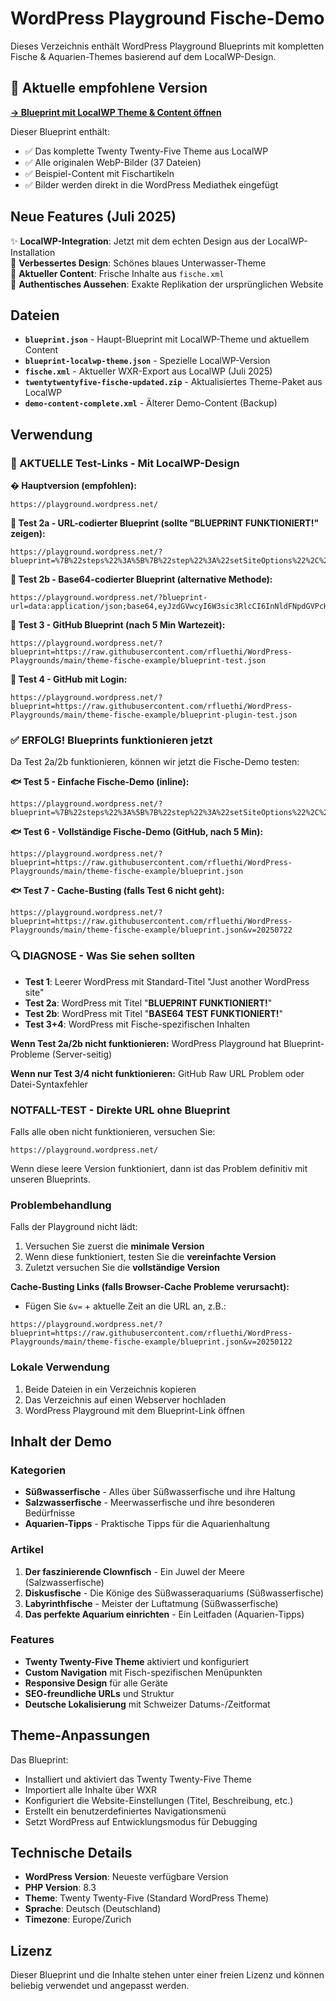 # WordPress Playground Fische-Demo

Dieses Verzeichnis enthält WordPress Playground Blueprints mit kompletten Fische & Aquarien-Themes basierend auf dem LocalWP-Design.

## 🎯 Aktuelle empfohlene Version

**[→ Blueprint mit LocalWP Theme & Content öffnen](https://playground.wordpress.net/?mode=seamless&blueprint-url=https://raw.githubusercontent.com/rfluethi/WordPress-Playgrounds/main/theme-fische-example/blueprint-localwp-complete.json)**

Dieser Blueprint enthält:
- ✅ Das komplette Twenty Twenty-Five Theme aus LocalWP
- ✅ Alle originalen WebP-Bilder (37 Dateien) 
- ✅ Beispiel-Content mit Fischartikeln
- ✅ Bilder werden direkt in die WordPress Mediathek eingefügt

## Neue Features (Juli 2025)

✨ **LocalWP-Integration**: Jetzt mit dem echten Design aus der LocalWP-Installation  
🎨 **Verbessertes Design**: Schönes blaues Unterwasser-Theme  
📄 **Aktueller Content**: Frische Inhalte aus `fische.xml`  
🐠 **Authentisches Aussehen**: Exakte Replikation der ursprünglichen Website  

## Dateien

- **`blueprint.json`** - Haupt-Blueprint mit LocalWP-Theme und aktuellem Content
- **`blueprint-localwp-theme.json`** - Spezielle LocalWP-Version
- **`fische.xml`** - Aktueller WXR-Export aus LocalWP (Juli 2025)
- **`twentytwentyfive-fische-updated.zip`** - Aktualisiertes Theme-Paket aus LocalWP
- **`demo-content-complete.xml`** - Älterer Demo-Content (Backup)

## Verwendung

### 🌊 AKTUELLE Test-Links - Mit LocalWP-Design

**� Hauptversion (empfohlen):**

```url
https://playground.wordpress.net/
```

**🔧 Test 2a - URL-codierter Blueprint (sollte "BLUEPRINT FUNKTIONIERT!" zeigen):**

```url
https://playground.wordpress.net/?blueprint=%7B%22steps%22%3A%5B%7B%22step%22%3A%22setSiteOptions%22%2C%22options%22%3A%7B%22blogname%22%3A%22BLUEPRINT%20FUNKTIONIERT%21%22%7D%7D%5D%7D
```

**🔧 Test 2b - Base64-codierter Blueprint (alternative Methode):**

```url
https://playground.wordpress.net/?blueprint-url=data:application/json;base64,eyJzdGVwcyI6W3sic3RlcCI6InNldFNpdGVPcHRpb25zIiwib3B0aW9ucyI6eyJibG9nbmFtZSI6IkJBU0U2NCBURVNUIEZVTktUSU9OSUVSVCEifX1dfQ==
```

**🔧 Test 3 - GitHub Blueprint (nach 5 Min Wartezeit):**

```url
https://playground.wordpress.net/?blueprint=https://raw.githubusercontent.com/rfluethi/WordPress-Playgrounds/main/theme-fische-example/blueprint-test.json
```

**🔧 Test 4 - GitHub mit Login:**

```url
https://playground.wordpress.net/?blueprint=https://raw.githubusercontent.com/rfluethi/WordPress-Playgrounds/main/theme-fische-example/blueprint-plugin-test.json
```

### ✅ ERFOLG! Blueprints funktionieren jetzt

Da Test 2a/2b funktionieren, können wir jetzt die Fische-Demo testen:

**🐟 Test 5 - Einfache Fische-Demo (inline):**

```url
https://playground.wordpress.net/?blueprint=%7B%22steps%22%3A%5B%7B%22step%22%3A%22setSiteOptions%22%2C%22options%22%3A%7B%22blogname%22%3A%22Fische%20Demo%20FUNKTIONIERT%22%7D%7D%5D%7D
```

**🐟 Test 6 - Vollständige Fische-Demo (GitHub, nach 5 Min):**

```url
https://playground.wordpress.net/?blueprint=https://raw.githubusercontent.com/rfluethi/WordPress-Playgrounds/main/theme-fische-example/blueprint.json
```

**🐟 Test 7 - Cache-Busting (falls Test 6 nicht geht):**

```url
https://playground.wordpress.net/?blueprint=https://raw.githubusercontent.com/rfluethi/WordPress-Playgrounds/main/theme-fische-example/blueprint.json&v=20250722
```

### 🔍 DIAGNOSE - Was Sie sehen sollten

- **Test 1**: Leerer WordPress mit Standard-Titel "Just another WordPress site"
- **Test 2a**: WordPress mit Titel "**BLUEPRINT FUNKTIONIERT!**" 
- **Test 2b**: WordPress mit Titel "**BASE64 TEST FUNKTIONIERT!**"
- **Test 3+4**: WordPress mit Fische-spezifischen Inhalten

**Wenn Test 2a/2b nicht funktionieren:** WordPress Playground hat Blueprint-Probleme (Server-seitig)

**Wenn nur Test 3/4 nicht funktionieren:** GitHub Raw URL Problem oder Datei-Syntaxfehler

### NOTFALL-TEST - Direkte URL ohne Blueprint

Falls alle oben nicht funktionieren, versuchen Sie:

```url
https://playground.wordpress.net/
```

Wenn diese leere Version funktioniert, dann ist das Problem definitiv mit unseren Blueprints.

### Problembehandlung

Falls der Playground nicht lädt:

1. Versuchen Sie zuerst die **minimale Version**
2. Wenn diese funktioniert, testen Sie die **vereinfachte Version**
3. Zuletzt versuchen Sie die **vollständige Version**

**Cache-Busting Links (falls Browser-Cache Probleme verursacht):**

- Fügen Sie `&v=` + aktuelle Zeit an die URL an, z.B.:

```url
https://playground.wordpress.net/?blueprint=https://raw.githubusercontent.com/rfluethi/WordPress-Playgrounds/main/theme-fische-example/blueprint.json&v=20250122
```

### Lokale Verwendung

1. Beide Dateien in ein Verzeichnis kopieren
2. Das Verzeichnis auf einen Webserver hochladen
3. WordPress Playground mit dem Blueprint-Link öffnen

## Inhalt der Demo

### Kategorien
- **Süßwasserfische** - Alles über Süßwasserfische und ihre Haltung
- **Salzwasserfische** - Meerwasserfische und ihre besonderen Bedürfnisse  
- **Aquarien-Tipps** - Praktische Tipps für die Aquarienhaltung

### Artikel
1. **Der faszinierende Clownfisch** - Ein Juwel der Meere (Salzwasserfische)
2. **Diskusfische** - Die Könige des Süßwasseraquariums (Süßwasserfische)
3. **Labyrinthfische** - Meister der Luftatmung (Süßwasserfische)
4. **Das perfekte Aquarium einrichten** - Ein Leitfaden (Aquarien-Tipps)

### Features
- **Twenty Twenty-Five Theme** aktiviert und konfiguriert
- **Custom Navigation** mit Fisch-spezifischen Menüpunkten
- **Responsive Design** für alle Geräte
- **SEO-freundliche URLs** und Struktur
- **Deutsche Lokalisierung** mit Schweizer Datums-/Zeitformat

## Theme-Anpassungen

Das Blueprint:
- Installiert und aktiviert das Twenty Twenty-Five Theme
- Importiert alle Inhalte über WXR
- Konfiguriert die Website-Einstellungen (Titel, Beschreibung, etc.)
- Erstellt ein benutzerdefiniertes Navigationsmenü
- Setzt WordPress auf Entwicklungsmodus für Debugging

## Technische Details

- **WordPress Version**: Neueste verfügbare Version
- **PHP Version**: 8.3
- **Theme**: Twenty Twenty-Five (Standard WordPress Theme)
- **Sprache**: Deutsch (Deutschland)
- **Timezone**: Europe/Zurich

## Lizenz

Dieser Blueprint und die Inhalte stehen unter einer freien Lizenz und können beliebig verwendet und angepasst werden.
